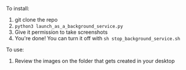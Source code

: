 To install:

1. git clone the repo
2. `python3 launch_as_a_background_service.py`
3. Give it permission to take screenshots
4. You're done! You can turn it off with `sh stop_background_service.sh`

To use:

1. Review the images on the folder that gets created in your desktop